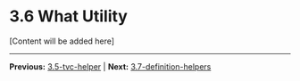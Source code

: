 # 3.6 What Utility

[Content will be added here]

---

**Previous:** [3.5-tvc-helper](./3.5-tvc-helper.md) | **Next:** [3.7-definition-helpers](./3.7-definition-helpers.md)
